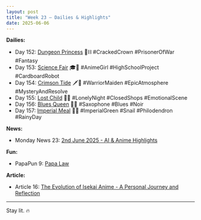 ```yaml
---
layout: post
title: "Week 23 – Dailies & Highlights"
date: 2025-06-06
---
```


**Dailies:**  
- Day 152: [Dungeon Princess](https://x.com/Trevorion/status/1929081485744566751) 👑⛓️ #CrackedCrown #PrisonerOfWar #Fantasy  
- Day 153: [Science Fair](https://x.com/Trevorion/status/1929583025253146752) 🎓🤖 #AnimeGirl #HighSchoolProject #CardboardRobot  
- Day 154: [Crimson Tide](https://x.com/Trevorion/status/1929904572597735643) 🗡️🌅 #WarriorMaiden #EpicAtmosphere #MysteryAndResolve  
- Day 155: [Lost Child](https://x.com/Trevorion/status/1930174817245724845) 🌃🧸 #LonelyNight #ClosedShops #EmotionalScene  
- Day 156: [Blues Queen](https://x.com/Trevorion/status/1930709267126124773) 🎷💙 #Saxophone #Blues #Noir
- Day 157: [Imperial Meal](https://x.com/Trevorion/status/1931095967240982754) 🐌🥬 #ImperialGreen #Snail #Philodendron #RainyDay 

**News:**  
- Monday News 23: [2nd June 2025 - AI & Anime Highlights](https://x.com/Trevorion/status/1929495899987710427)

**Fun:**  
- PapaPun 9: [Papa Law](https://x.com/Trevorion/status/1929987229151310273)

**Article:**  
- Article 16: [The Evolution of Isekai Anime - A Personal Journey and Reflection](https://x.com/Trevorion/status/1930870523078000720)

---

Stay lit. 🔥

